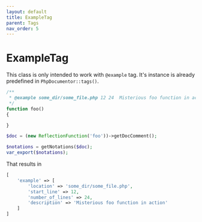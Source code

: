 ```yaml
---
layout: default
title: ExampleTag
parent: Tags
nav_order: 5
---
```


ExampleTag
===

This class is only intended to work with `@example` tag. It's instance is already predefined in `PhpDocumentor::tags()`.

```php
/**
 * @example some_dir/some_file.php 12 24  Misterious foo function in action
 */
function foo()
{

}
```

```php
$doc = (new ReflectionFunction('foo'))->getDocComment();

$notations = getNotations($doc);
var_export($notations);
```

That results in

```php
[
    'example' => [
        'location' => 'some_dir/some_file.php',
        'start_line' => 12,
        'number_of_lines' => 24,
        'description' => 'Misterious foo function in action'
    ]
]
```
